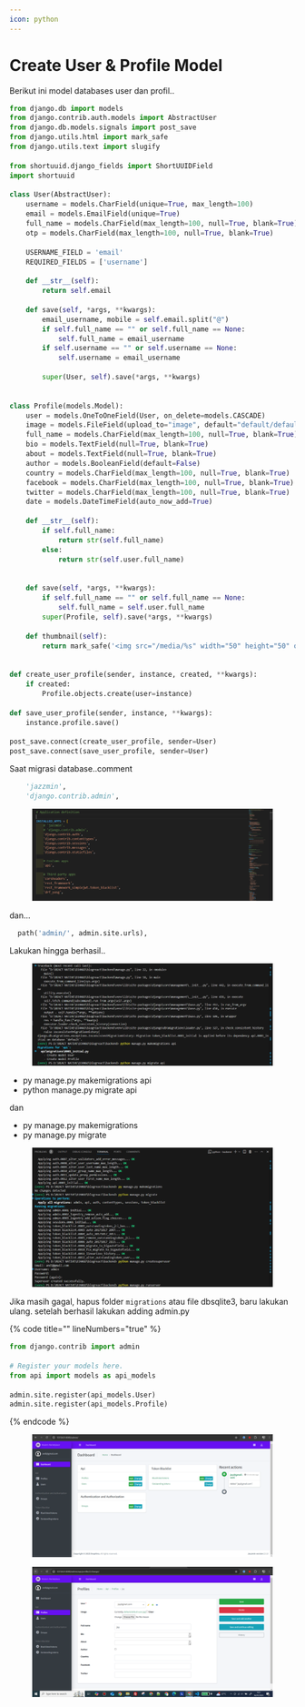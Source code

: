 ```yaml
---
icon: python
---
```


# Create User & Profile Model

Berikut ini model databases user dan profil..

```python
from django.db import models
from django.contrib.auth.models import AbstractUser
from django.db.models.signals import post_save
from django.utils.html import mark_safe
from django.utils.text import slugify

from shortuuid.django_fields import ShortUUIDField
import shortuuid

class User(AbstractUser):
    username = models.CharField(unique=True, max_length=100)
    email = models.EmailField(unique=True) 
    full_name = models.CharField(max_length=100, null=True, blank=True)
    otp = models.CharField(max_length=100, null=True, blank=True)
    
    USERNAME_FIELD = 'email'
    REQUIRED_FIELDS = ['username']

    def __str__(self):
        return self.email
    
    def save(self, *args, **kwargs):
        email_username, mobile = self.email.split("@")
        if self.full_name == "" or self.full_name == None:
            self.full_name = email_username
        if self.username == "" or self.username == None:
            self.username = email_username  
    
        super(User, self).save(*args, **kwargs)


class Profile(models.Model):
    user = models.OneToOneField(User, on_delete=models.CASCADE)
    image = models.FileField(upload_to="image", default="default/default-user.jpg", null=True, blank=True)
    full_name = models.CharField(max_length=100, null=True, blank=True)
    bio = models.TextField(null=True, blank=True)
    about = models.TextField(null=True, blank=True)
    author = models.BooleanField(default=False)
    country = models.CharField(max_length=100, null=True, blank=True)
    facebook = models.CharField(max_length=100, null=True, blank=True)
    twitter = models.CharField(max_length=100, null=True, blank=True)
    date = models.DateTimeField(auto_now_add=True)

    def __str__(self):
        if self.full_name:
            return str(self.full_name)
        else:
            return str(self.user.full_name)
    

    def save(self, *args, **kwargs):
        if self.full_name == "" or self.full_name == None:
            self.full_name = self.user.full_name
        super(Profile, self).save(*args, **kwargs)

    def thumbnail(self):
        return mark_safe('<img src="/media/%s" width="50" height="50" object-fit:"cover" style="border-radius: 30px; object-fit: cover;" />' % (self.image))
    

def create_user_profile(sender, instance, created, **kwargs):
    if created:
        Profile.objects.create(user=instance)

def save_user_profile(sender, instance, **kwargs):
    instance.profile.save()

post_save.connect(create_user_profile, sender=User)
post_save.connect(save_user_profile, sender=User)

```



Saat migrasi database..comment&#x20;

```python
    'jazzmin',
    'django.contrib.admin',
```

<figure><img src="../.gitbook/assets/image (28).png" alt=""><figcaption></figcaption></figure>

dan...

```python
  path('admin/', admin.site.urls),
```

Lakukan hingga berhasil..

<figure><img src="../.gitbook/assets/image (29).png" alt=""><figcaption></figcaption></figure>

* py manage.py makemigrations api
* python manage.py migrate api

dan

* py manage.py makemigrations
* py manage.py migrate

<figure><img src="../.gitbook/assets/image (30).png" alt=""><figcaption></figcaption></figure>

Jika masih gagal, hapus folder `migrations` atau file dbsqlite3, baru lakukan ulang.  setelah berhasil lakukan adding admin.py

{% code title="" lineNumbers="true" %}
```python
from django.contrib import admin

# Register your models here.
from api import models as api_models

admin.site.register(api_models.User)
admin.site.register(api_models.Profile)
```
{% endcode %}

<figure><img src="../.gitbook/assets/image (31).png" alt=""><figcaption></figcaption></figure>

<figure><img src="../.gitbook/assets/image (32).png" alt=""><figcaption></figcaption></figure>

